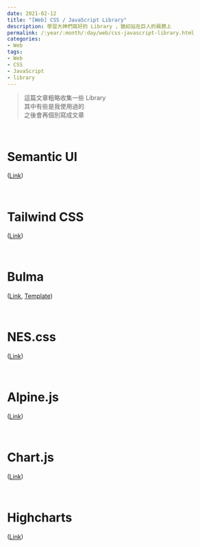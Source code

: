 ```yaml
---
date: 2021-02-12
title: "[Web] CSS / JavaScript Library"
description: 學習大神們寫好的 Library ，猶如站在巨人的肩膀上
permalink: /:year/:month/:day/web/css-javascript-library.html
categories:
- Web
tags:
- Web
- CSS
- JavaScript
- library
---
```


<blockquote class="blockquote-center">這篇文章粗略收集一些 Library<br>其中有些是我使用過的<br>之後會再個別寫成文章</blockquote>

<br>

# Semantic UI
(<a href="https://semantic-ui.com/" target="_blank">Link</a>)

<br>

# Tailwind CSS
(<a href="https://tailwindcss.com/" target="_blank">Link</a>)

<br>

# Bulma
(<a href="https://bulma.io/" target="_blank">Link</a>, <a href="https://bulmatemplates.github.io/bulma-templates/" target="_blank">Template</a>)

<br>

# NES.css
(<a href="https://nostalgic-css.github.io/NES.css/" target="_blank">Link</a>)

<br>

# Alpine.js
(<a href="https://github.com/alpinejs/alpine" target="_blank">Link</a>)

<br>

# Chart.js
(<a href="https://www.chartjs.org/" target="_blank">Link</a>)

<br>

# Highcharts
(<a href="https://www.highcharts.com/" target="_blank">Link</a>)

<br>
